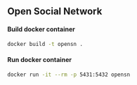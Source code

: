 ## Open Social Network

#### Build docker container

```bash
docker build -t opensn .
```

#### Run docker container

```bash
docker run -it --rm -p 5431:5432 opensn
```

